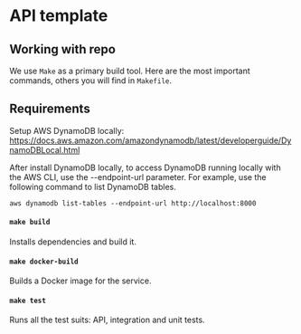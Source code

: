 # API template

## Working with repo

We use `Make` as a primary build tool. Here are the most important commands,
others you will find in `Makefile`.

## Requirements

Setup AWS DynamoDB locally: https://docs.aws.amazon.com/amazondynamodb/latest/developerguide/DynamoDBLocal.html

After install DynamoDB locally, to access DynamoDB running locally with the AWS CLI, use the --endpoint-url parameter. For example, use the following command to list DynamoDB tables.

```
aws dynamodb list-tables --endpoint-url http://localhost:8000
```

#### `make build`

Installs dependencies and build it.

#### `make docker-build`

Builds a Docker image for the service.

#### `make test`

Runs all the test suits: API, integration and unit tests.
